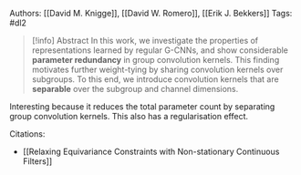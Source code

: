 Authors: [[David M. Knigge]], [[David W. Romero]], [[Erik J. Bekkers]]
Tags: #dl2

> [!info] Abstract
> In this work, we investigate the properties of representations learned by regular G-CNNs, and show considerable **parameter redundancy** in group convolution kernels. This finding motivates further weight-tying by sharing convolution kernels over subgroups. To this end, we introduce convolution kernels that are **separable** over the subgroup and channel dimensions.

Interesting because it reduces the total parameter count by separating group convolution kernels. This also has a regularisation effect.

Citations:
- [[Relaxing Equivariance Constraints with Non-stationary Continuous Filters]]